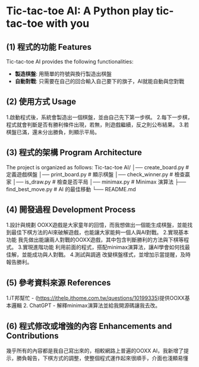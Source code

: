 # Tic-tac-toe AI: A Python play tic-tac-toe with you

## (1) 程式的功能 Features

Tic-tac-toe AI provides the following functionalities:

- **製造棋盤**: 用簡單的符號與換行製造出棋盤
- **自動對戰**: 只需要在自己的回合輸入自己要下的旗子，AI就能自動與您對戰

## (2) 使用方式 Usage

1.啟動程式後，系統會製造出一個棋盤，並由自己先下第一步棋。
2.每下一步棋，程式就會判斷是否有勝利條件出現，若無，則遊戲繼續，反之則公布結果。
3.若棋盤已滿，還未分出勝負，則顯示平局。

## (3) 程式的架構 Program Architecture

The project is organized as follows:
Tic-tac-toe AI/
│── create_board.py      # 定義遊戲棋盤
│── print_board.py       # 顯示棋盤
│── check_winner.py      # 檢查贏家
│── is_draw.py           # 檢查是否平局
│── minimax.py           # Minimax 演算法
├── find_best_move.py    # AI 的最佳移動
└── README.md          
## (4) 開發過程 Development Process
1.設計與規劃
OOXX遊戲是大家童年的回憶，而我想做出一個能生成棋盤，並能找到最佳下棋方法的AI來破解遊戲，也能讓大家能夠一個人與AI對戰。
2.實現基本功能
我先做出能讓兩人對戰的OOXX遊戲，其中包含判斷勝利的方法與下棋等程式。
3.實現進階功能
利用前面的程式，搭配minimax演算法，讓AI學會如何找最佳解，並能成功與人對戰。
4.測試與調適
改變棋盤樣式，並增加示當提醒，及時報告勝利。

## (5) 參考資料來源 References
1.iT邦幫忙 - (https://ithelp.ithome.com.tw/questions/10199335)提供OOXX基本邏輯
2. ChatGPT - 解釋minimax演算法並給我開源碼讓我去改。

## (6) 程式修改或增強的內容 Enhancements and Contributions
幾乎所有的內容都是我自己寫出來的，相較網路上普遍的OOXX AI，我新增了提示，勝負報告，下棋方式的調整，使整個程式運作起來很順手，介面也淺顯易懂
